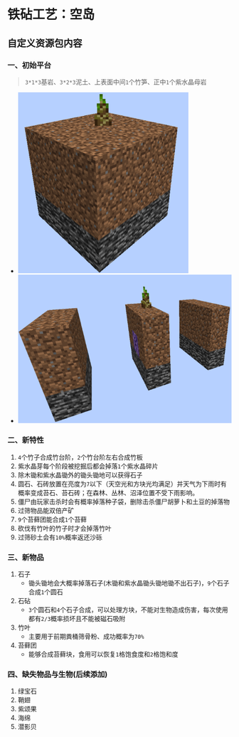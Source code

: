 # 铁砧工艺：空岛

## 自定义资源包内容

### 一、初始平台

> `3*1*3`基岩、`3*2*3`泥土、上表面中间`1`个竹笋、正中`1`个紫水晶母岩
* ![land](./docs/land.png)
* ![land layer](./docs/land_layer.png)

### 二、新特性

1. `4`个竹子合成竹台阶，`2`个竹台阶左右合成竹板
2. 紫水晶芽每个阶段被挖掘后都会掉落`1`个紫水晶碎片
3. 除木锄和紫水晶锄外的锄头锄地可以获得石子
4. 圆石、石砖放置在亮度为`7`以下（天空光和方块光均满足）并天气为下雨时有概率变成苔石、苔石砖；在森林、丛林、沼泽位置不受下雨影响。
5. 僵尸由玩家击杀时会有概率掉落种子袋，删除击杀僵尸胡萝卜和土豆的掉落物
6. 过筛物品能双倍产矿
7. `9`个苔藓团能合成`1`个苔藓
8. 砍伐有竹叶的竹子时才会掉落竹叶
9. 过筛砂土会有`10%`概率返还沙砾

### 三、新物品

1. 石子
    * 锄头锄地会大概率掉落石子(木锄和紫水晶锄头锄地锄不出石子)，`9`个石子合成`1`个圆石
2. 石砧
    * `3`个圆石和`4`个石子合成，可以处理方块，不能对生物造成伤害，每次使用都有`2/3`概率损坏且不能被磁石吸附
3. 竹叶
    * 主要用于前期粪桶筛骨粉、成功概率为`70%`
4. 苔藓团
    * 能够合成苔藓块，食用可以恢复`1`格饱食度和`2`格饱和度

### 四、缺失物品与生物(后续添加)

1. 绿宝石
2. 鞘翅
3. 紫颂果
4. 海绵
5. 潜影贝
